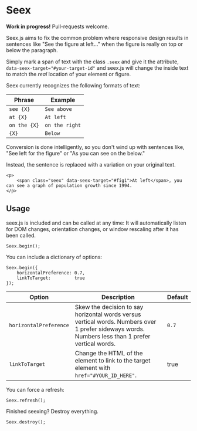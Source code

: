 # Seex

**Work in progress!** Pull-requests welcome. 

Seex.js aims to fix the common problem where responsive design results in sentences like "See the figure at left..." when the figure is really on top or below the paragraph.

Simply mark a span of text with the class `.seex` and give it the attribute, `data-seex-target="#your-target-id"` and seex.js will change the inside text to match the *real* location of your element or figure.

Seex currently recognizes the following formats of text:

| Phrase | Example |
|--------|---------|
| `see {X}` | `See above` |
| `at {X}` | `At left` |
| `on the {X}` | `on the right` |
| `{X}` | `Below` |

Conversion is done intelligently, so you don't wind up with sentences like, "See left for the figure" or "As you can see on the below." 

Instead, the sentence is replaced with a variation on your original text.


```
<p>
    <span class="seex" data-seex-target="#fig1">At left</span>, you can see a graph of population growth since 1994.
</p>
```

## Usage
seex.js is included and can be called at any time: It will automatically listen for DOM changes, orientation changes, or window rescaling after it has been called.

```
Seex.begin();
```

You can include a dictionary of options:

```
Seex.begin({
    horizontalPreference: 0.7,
    linkToTarget:         true
});
```

| Option | Description | Default |
|--------|-------------|---------|
| `horizontalPreference` | Skew the decision to say horizontal words versus vertical words. Numbers over 1 prefer sideways words. Numbers less than 1 prefer vertical words. | `0.7` |
| `linkToTarget` | Change the HTML of the element to link to the target element with `href="#YOUR_ID_HERE"`. | true |




You can force a refresh:

```
Seex.refresh();
```

Finished seexing? Destroy everything.

```
Seex.destroy();
```

